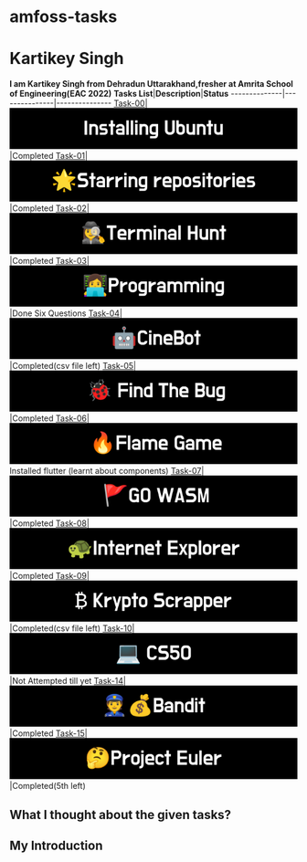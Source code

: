 # amfoss-tasks
# Kartikey Singh
**I am Kartikey Singh from Dehradun Uttarakhand,fresher at Amrita School of Engineering(EAC 2022)**
**Tasks List**|**Description**|**Status**
--------------|---------------|---------------
[Task-00](https://github.com/QuantuM410/amfoss-tasks/tree/main/task-00)|![](images/Installing_Ubuntu.png)|Completed
[Task-01](https://github.com/QuantuM410/amfoss-tasks/tree/main/task-01)|![](images/staring)|Completed
[Task-02](https://github.com/QuantuM410/amfoss-tasks/tree/main/task-02)|![](images/terminalhunt)|Completed
[Task-03](https://github.com/QuantuM410/amfoss-tasks/tree/main/task-03)|![](images/programming)|Done Six Questions
[Task-04](https://github.com/QuantuM410/amfoss-tasks/tree/main/task-04)|![](images/cinebot)|Completed(csv file left)
[Task-05](https://github.com/QuantuM410/amfoss-tasks/tree/main/task-05)|![](images/findthebug)|Completed
[Task-06](https://github.com/QuantuM410/amfoss-tasks/tree/main/task-06)|![](images/flamegame)Installed flutter (learnt about components)
[Task-07](https://github.com/QuantuM410/amfoss-tasks/tree/main/task-07)|![](images/gowasm)|Completed
[Task-08](https://github.com/QuantuM410/amfoss-tasks/tree/main/task-08)|![](images/internetexplorer)|Completed
[Task-09](https://github.com/QuantuM410/amfoss-tasks/tree/main/task-09)|![](images/krpto)|Completed(csv file left)
[Task-10](https://github.com/QuantuM410/amfoss-tasks/tree/main/task-10)|![](images/cs50)|Not Attempted till yet
[Task-14](https://github.com/QuantuM410/amfoss-tasks/tree/main/task-14)|![](images/bandit)|Completed
[Task-15](https://github.com/QuantuM410/amfoss-tasks/tree/main/task-15)|![](images/euler)|Completed(5th left)
## What I thought about the given tasks?



## My Introduction
